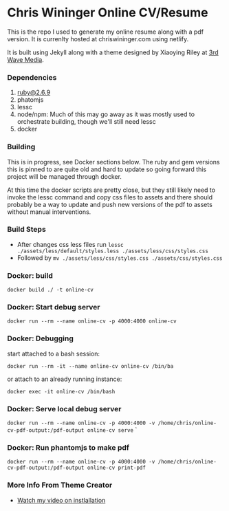 Chris Wininger Online CV/Resume
==================================

This is the repo I used to generate my online resume along with a pdf version. It is currenlty hosted at chriswininger.com
using netlify.

It is built using Jekyll along with a theme designed by Xiaoying Riley at [3rd Wave Media](http://themes.3rdwavemedia.com/).

### Dependencies

1. ruby@2.6.9
2. phatomjs
3. lessc
4. node/npm: Much of this may go away as it was mostly used to orchestrate building, though we'll still need lessc
5. docker

### Building

This is in progress, see Docker sections below. The ruby and gem versions this is pinned to are quite old and hard to update
so going forward this project will be managed through docker.

At this time the docker scripts are pretty close, but they still likely need to invoke the lessc command and copy css
files to assets and there should probably be a way to update and push new versions of the pdf to assets without manual
interventions.

### Build Steps ###

* After changes css less files run `lessc ./assets/less/default/styles.less ./assets/less/css/styles.css`
* Followed by `mv ./assets/less/css/styles.css ./assets/css/styles.css`

### Docker: build

`docker build ./ -t online-cv`

### Docker: Start debug server

`docker run --rm --name online-cv -p 4000:4000 online-cv`

### Docker: Debugging

start attached to a bash session:

`docker run --rm -it --name online-cv online-cv /bin/ba`

or attach to an already running instance:

`docker exec -it online-cv /bin/bash`

### Docker: Serve local debug server

`docker run --rm --name online-cv -p 4000:4000 -v /home/chris/online-cv-pdf-output:/pdf-output online-cv serve`
`

### Docker: Run phantomjs to make pdf

`docker run --rm --name online-cv -p 4000:4000 -v /home/chris/online-cv-pdf-output:/pdf-output online-cv print-pdf`


### More Info From Theme Creator

* [Watch my video on instlallation](https://www.youtube.com/embed/T2nx6tj-ZH4)
